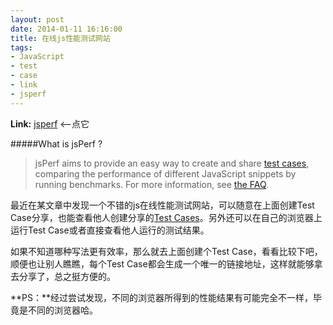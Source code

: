 ```yaml
---
layout: post
date: 2014-01-11 16:16:00
title: 在线js性能测试网站
tags:
- JavaScript
- test
- case
- link
- jsperf
---
```


**Link:** [jsperf][] <--点它

#####What is jsPerf ?

>jsPerf aims to provide an easy way to create and share [test cases][browse], comparing the performance of different JavaScript snippets by running benchmarks. For more information, see [the FAQ](http://jsperf.com/faq "Frequently asked questions").


最近在某文章中发现一个不错的js在线性能测试网站，可以随意在上面创建Test Case分享，也能查看他人创建分享的[Test Cases][browse]。另外还可以在自己的浏览器上运行Test Case或者直接查看他人运行的测试结果。

如果不知道哪种写法更有效率，那么就去上面创建个Test Case，看看比较下吧，顺便也让别人瞧瞧，每个Test Case都会生成一个唯一的链接地址，这样就能够拿去分享了，总之挺方便的。

**PS：**经过尝试发现，不同的浏览器所得到的性能结果有可能完全不一样，毕竟是不同的浏览器哈。



[jsperf]: http://jsperf.com/ "JavaScript performance playground"
[browse]: http://jsperf.com/browse "View some examples by browsing the jsPerf test cases"